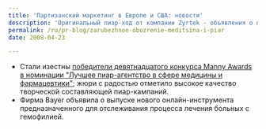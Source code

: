 ```yaml
---
title: 'Партизанский маркетинг в Европе и США: новости'
description: 'Оригинальный пиар-ход от компании Zyrtek - объявления о пропаже двух часов жизни аллергика, пока он ждал действия других препаратов.'
permalink: /ru/pr-blog/zarubezhnoe-obozrenie-meditsina-i-piar
date: 2008-04-23

---
```

<ul>
<li>Стали изестны <a href="https://www.prnewsonline.com/prnewswire/2433.html">победители девятнадцатого конкурса Manny Awards в номинации "Лучшее пиар-агентство в сфере медицины и фармацевтики"</a>; жюри с радостью отметило высокое качество творческой составляющей пиар-кампаний.</li>
<li>Фирма Bayer объявила о выпуске нового онлайн-инструмента предназначенного для отслеживания процесса лечения больных с гемофилией.</li></ul>


